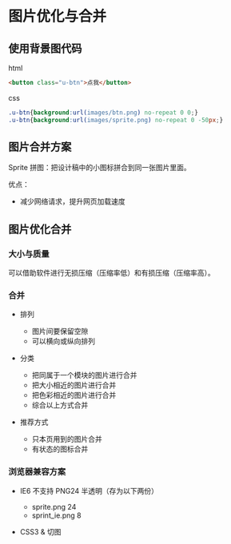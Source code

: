 # 图片优化与合并

## 使用背景图代码

html

```html
<button class="u-btn">点我</button>
```

css

```css
.u-btn{background:url(images/btn.png) no-repeat 0 0;}
.u-btn{background:url(images/sprite.png) no-repeat 0 -50px;}
```

## 图片合并方案

Sprite 拼图：把设计稿中的小图标拼合到同一张图片里面。

优点：
- 减少网络请求，提升网页加载速度

## 图片优化合并

### 大小与质量

可以借助软件进行无损压缩（压缩率低）和有损压缩（压缩率高）。
 
### 合并

- 排列
  - 图片间要保留空隙
  - 可以横向或纵向排列
  
- 分类
  - 把同属于一个模块的图片进行合并
  - 把大小相近的图片进行合并
  - 把色彩相近的图片进行合并
  - 综合以上方式合并

- 推荐方式
  - 只本页用到的图片合并
  - 有状态的图标合并

### 浏览器兼容方案

- IE6 不支持 PNG24 半透明（存为以下两份）
  - sprite.png    24
  - sprint_ie.png 8

- CSS3 & 切图

